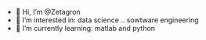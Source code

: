 - 👋 Hi, I’m @Zetagron
- 👀 I’m interested in: data science .. sowtware engineering
- 🌱 I’m currently learning: matlab and python

<!---
Zetagron/Zetagron is a ✨ special ✨ repository because its `README.md` (this file) appears on your GitHub profile.
You can click the Preview link to take a look at your changes.
--->

